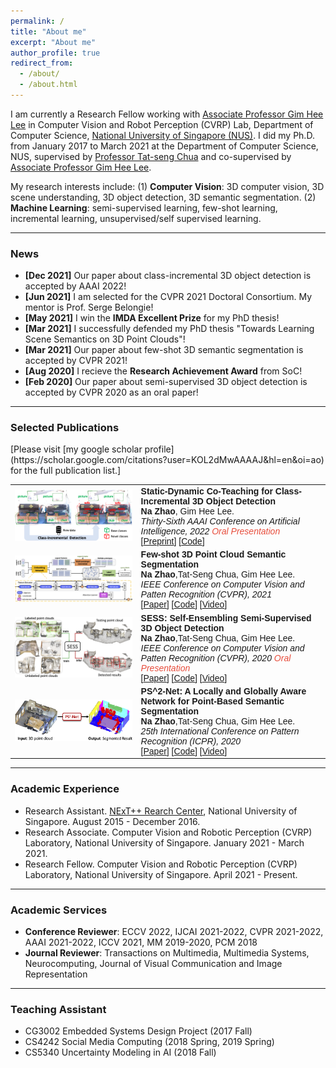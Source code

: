 ```yaml
---
permalink: /
title: "About me"
excerpt: "About me"
author_profile: true
redirect_from: 
  - /about/
  - /about.html
---
```


I am currently a Research Fellow working with [Associate Professor Gim Hee Lee](https://www.comp.nus.edu.sg/~leegh/) in Computer Vision and Robot Perception (CVRP) Lab, Department of Computer Science, [National University of Singapore (NUS)](http://www.nus.edu.sg/). I did my Ph.D. from January 2017 to March 2021 at the Department of Computer Science, NUS, supervised by [Professor Tat-seng Chua](https://www.chuatatseng.com/) and co-supervised by [Associate Professor Gim Hee Lee](https://www.comp.nus.edu.sg/~leegh/). 

My research interests include: (1) **Computer Vision**: 3D computer vision,  3D scene understanding, 3D object detection, 3D semantic segmentation. (2) **Machine Learning**: semi-supervised learning, few-shot learning, incremental learning, unsupervised/self supervised learning.


_______________________________________________________________________________________________________
<h3>
  <a name="news"></a> News
</h3>
<div class="mini">
  <ul>
  <li> <strong>[Dec 2021]</strong> Our paper about class-incremental 3D object detection is accepted by AAAI 2022!</li>
  <li> <strong>[Jun 2021]</strong> I am selected for the CVPR 2021 Doctoral Consortium. My mentor is Prof. Serge Belongie!</li>
  <li> <strong>[May 2021]</strong> I win the <strong>IMDA Excellent Prize</strong> for my PhD thesis!</li>
  <li> <strong>[Mar 2021]</strong> I successfully defended my PhD thesis "Towards Learning Scene Semantics on 3D Point Clouds"!</li>
  <li> <strong>[Mar 2021]</strong> Our paper about few-shot 3D semantic segmentation is accepted by CVPR 2021!</li>
  <li> <strong>[Aug 2020]</strong> I recieve the <strong>Research Achievement Award</strong> from SoC!</li>
  <li> <strong>[Feb 2020]</strong> Our paper about semi-supervised 3D object detection is accepted by CVPR 2020 as an oral paper!</li>
  </ul>
</div>


<style>
table, th, td {
  border: none;
  border-collapse: collapse;
}
</style>

_______________________________________________________________________________________________________
<h3>
  <a name="Publications"></a> Selected Publications
</h3>
[Please visit [my google scholar profile](https://scholar.google.com/citations?user=KOL2dMwAAAAJ&hl=en&oi=ao) for the full publication list.]

 <font face="helvetica, ariel, &#39;sans serif&#39;">
        <table cellspacing="0" cellpadding="0" class="noBorder">
           <tbody>
            <tr>
                    <td class="noBorder" width="40%">
                        <img width="320" src="../images/SDCoT_teaser.png" border="0">
                            </td>
                    <td>
                      <b>Static-Dynamic Co-Teaching for Class-Incremental 3D Object Detection </b>
                      <br>
                      <strong>Na Zhao</strong>, Gim Hee Lee. 
                      <br>
                      <em>Thirty-Sixth AAAI Conference on Artificial Intelligence, 2022 </em><i style="color:#e74d3c">Oral Presentation</i>
                      <br>
                      [<a href="https://arxiv.org/pdf/2112.07241.pdf">Preprint</a>]
                      [<a href="https://github.com/Na-Z/SDCoT">Code</a>]
                    </td>
           </tr>
	          <tr>
                    <td class="noBorder" width="40%">
                        <img width="320" src="../images/FS3DSS_framework.png" border="0">
                            </td>
                    <td>
	                    <b>Few-shot 3D Point Cloud Semantic Segmentation </b>
	                    <br>
	                    <strong>Na Zhao</strong>,Tat-Seng Chua, Gim Hee Lee. 
	                    <br>
	                    <em>IEEE Conference on Computer Vision and Patten Recognition (CVPR), 2021 </em>
	                    <br>
			    [<a href="https://arxiv.org/pdf/2006.12052.pdf">Paper</a>]
			    [<a href="https://github.com/Na-Z/attMPTI">Code</a>]
			    [<a href="https://www.youtube.com/watch?v=i5X1L1_03Rs">Video</a>]
                    </td>
                </tr>
	          <tr>
                    <td width="40%">
                        <img width="320" src="../images/SESS_teaser.png" border="0">
                            </td>
                    <td>
	                    <b>SESS: Self-Ensembling Semi-Supervised 3D Object Detection </b>
	                    <br>
	                    <strong>Na Zhao</strong>,Tat-Seng Chua, Gim Hee Lee. 
	                    <br>
	                    <em>IEEE Conference on Computer Vision and Patten Recognition (CVPR), 2020  </em><i style="color:#e74d3c">Oral Presentation</i>
	                    <br>
			 [<a href="https://arxiv.org/pdf/1912.11803.pdf">Paper</a>]
			    [<a href="https://github.com/Na-Z/sess">Code</a>]
			    [<a href="https://www.youtube.com/watch?v=AGJsp4aksS0">Video</a>]
                    </td>
                </tr>
			  <tr>
                    <td width="40%">
                        <img width="320" src="../images/PS2Net_teaser.png" border="0">
                            </td>
                    <td>
                        <b>PS^2-Net: A Locally and Globally Aware Network for Point-Based Semantic Segmentation</b>
                        <br>
                        <strong>Na Zhao</strong>,Tat-Seng Chua, Gim Hee Lee.
                        <br>
                        <em>25th International Conference on Pattern Recognition (ICPR), 2020 </em>
                        <br>
			 [<a href="https://arxiv.org/pdf/1908.05425.pdf">Paper</a>] 
			 [<a href="https://github.com/Na-Z/PS-2Net">Code</a>]
			 [<a href="https://www.youtube.com/watch?v=IupewGCU0o8">Video</a>]
                    </td>
               </tr>  
            	</tbody>
            </table>
</font>

_______________________________________________________________________________________________________

<h3>
  <a name="intership"></a> Academic Experience
</h3>
<div class="mini">
      <ul>
       <li>Research Assistant. <a href="https://nextcenter.org/">NExT++ Rearch Center</a>, National University of Singapore. August 2015 - December 2016.</li>
       <li>Research Associate. <a>Computer Vision and Robotic Perception (CVRP) Laboratory</a>, National University of Singapore. January 2021 - March 2021.</li>
       <li>Research Fellow. <a>Computer Vision and Robotic Perception (CVRP) Laboratory</a>, National University of Singapore. April 2021 - Present.</li>
      </ul>
</div>


_______________________________________________________________________________________________________
<h3>
  <a name="services"></a> Academic Services
</h3>
<div class="mini">
  <ul>
  <li> <strong>Conference Reviewer</strong>: ECCV 2022, IJCAI 2021-2022, CVPR 2021-2022, AAAI 2021-2022, ICCV 2021, MM 2019-2020, PCM 2018</li>
  <li> <strong>Journal Reviewer</strong>: Transactions on Multimedia, Multimedia Systems, Neurocomputing, Journal of Visual Communication and Image Representation</li>
  </ul>
</div>


_______________________________________________________________________________________________________
<h3>
  <a name="teaching"></a> Teaching Assistant
</h3>
<div class="mini">
  <ul>
  <li> CG3002 Embedded Systems Design Project (2017 Fall) </li>
  <li> CS4242 Social Media Computing (2018 Spring, 2019 Spring) </li>
  <li> CS5340 Uncertainty Modeling in AI (2018 Fall)  </li>
  </ul>
</div>
